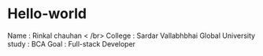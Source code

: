 # Hello-world
Name : Rinkal chauhan < /br>
College : Sardar Vallabhbhai Global University
study : BCA
Goal : Full-stack Developer
